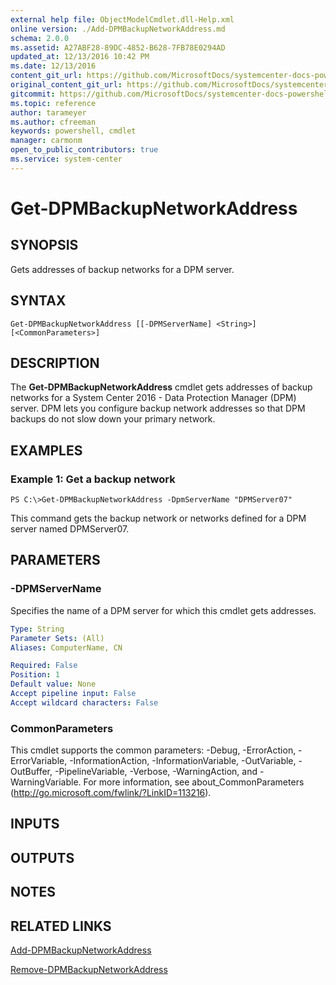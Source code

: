 ```yaml
---
external help file: ObjectModelCmdlet.dll-Help.xml
online version: ./Add-DPMBackupNetworkAddress.md
schema: 2.0.0
ms.assetid: A27ABF28-89DC-4852-B628-7FB78E0294AD
updated_at: 12/13/2016 10:42 PM
ms.date: 12/13/2016
content_git_url: https://github.com/MicrosoftDocs/systemcenter-docs-powershell/blob/master/systemcenter-cmdlets/DataProtectionManager/v1/Get-DPMBackupNetworkAddress.md
original_content_git_url: https://github.com/MicrosoftDocs/systemcenter-docs-powershell/blob/master/systemcenter-cmdlets/DataProtectionManager/v1/Get-DPMBackupNetworkAddress.md
gitcommit: https://github.com/MicrosoftDocs/systemcenter-docs-powershell/blob/ea9507ac2178040476af5407227db8cb97701ea9/systemcenter-cmdlets/DataProtectionManager/v1/Get-DPMBackupNetworkAddress.md
ms.topic: reference
author: tarameyer
ms.author: cfreeman
keywords: powershell, cmdlet
manager: carmonm
open_to_public_contributors: true
ms.service: system-center
---
```


# Get-DPMBackupNetworkAddress

## SYNOPSIS
Gets addresses of backup networks for a DPM server.

## SYNTAX

```
Get-DPMBackupNetworkAddress [[-DPMServerName] <String>] [<CommonParameters>]
```

## DESCRIPTION
The **Get-DPMBackupNetworkAddress** cmdlet gets addresses of backup networks for a System Center 2016 - Data Protection Manager (DPM) server.
DPM lets you configure backup network addresses so that DPM backups do not slow down your primary network.

## EXAMPLES

### Example 1: Get a backup network
```
PS C:\>Get-DPMBackupNetworkAddress -DpmServerName "DPMServer07"
```

This command gets the backup network or networks defined for a DPM server named DPMServer07.

## PARAMETERS

### -DPMServerName
Specifies the name of a DPM server for which this cmdlet gets addresses.

```yaml
Type: String
Parameter Sets: (All)
Aliases: ComputerName, CN

Required: False
Position: 1
Default value: None
Accept pipeline input: False
Accept wildcard characters: False
```

### CommonParameters
This cmdlet supports the common parameters: -Debug, -ErrorAction, -ErrorVariable, -InformationAction, -InformationVariable, -OutVariable, -OutBuffer, -PipelineVariable, -Verbose, -WarningAction, and -WarningVariable. For more information, see about_CommonParameters (http://go.microsoft.com/fwlink/?LinkID=113216).

## INPUTS

## OUTPUTS

## NOTES

## RELATED LINKS

[Add-DPMBackupNetworkAddress](xref:DataProtectionManager/v1/Add-DPMBackupNetworkAddress.md)

[Remove-DPMBackupNetworkAddress](xref:DataProtectionManager/v1/Remove-DPMBackupNetworkAddress.md)


